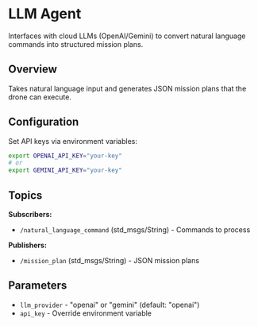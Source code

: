 # LLM Agent

Interfaces with cloud LLMs (OpenAI/Gemini) to convert natural language commands into structured mission plans.

## Overview

Takes natural language input and generates JSON mission plans that the drone can execute.

## Configuration

Set API keys via environment variables:
```bash
export OPENAI_API_KEY="your-key"
# or
export GEMINI_API_KEY="your-key"
```

## Topics

**Subscribers:**
- `/natural_language_command` (std_msgs/String) - Commands to process

**Publishers:**
- `/mission_plan` (std_msgs/String) - JSON mission plans

## Parameters

- `llm_provider` - "openai" or "gemini" (default: "openai")
- `api_key` - Override environment variable
